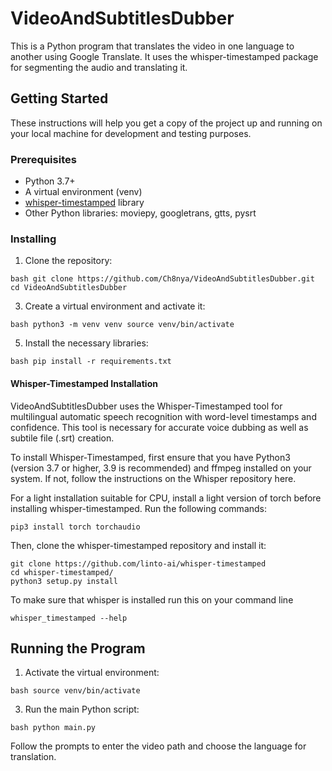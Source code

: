 # VideoAndSubtitlesDubber

This is a Python program that translates the video in one language to another using Google Translate. It uses the whisper-timestamped package for segmenting the audio and translating it.

## Getting Started

These instructions will help you get a copy of the project up and running on your local machine for development and testing purposes.

### Prerequisites

- Python 3.7+
- A virtual environment (venv)
- [whisper-timestamped](https://github.com/linto-ai/whisper-timestamped) library
- Other Python libraries: moviepy, googletrans, gtts, pysrt

### Installing

1. Clone the repository:
```
bash git clone https://github.com/Ch8nya/VideoAndSubtitlesDubber.git 
cd VideoAndSubtitlesDubber
```


3. Create a virtual environment and activate it:
```
bash python3 -m venv venv source venv/bin/activate
```

5. Install the necessary libraries:
```
bash pip install -r requirements.txt
```

#### Whisper-Timestamped Installation

VideoAndSubtitlesDubber uses the Whisper-Timestamped tool for multilingual automatic speech recognition with word-level timestamps and confidence. This tool is necessary for accurate voice dubbing as well as subtile file (.srt) creation.

To install Whisper-Timestamped, first ensure that you have Python3 (version 3.7 or higher, 3.9 is recommended) and ffmpeg installed on your system. If not, follow the instructions on the Whisper repository here.

For a light installation suitable for CPU, install a light version of torch before installing whisper-timestamped. Run the following commands:
```
pip3 install torch torchaudio
```

Then, clone the whisper-timestamped repository and install it:
```
git clone https://github.com/linto-ai/whisper-timestamped
cd whisper-timestamped/
python3 setup.py install
```
 To make sure that whisper is installed run this on your command line
 ```
 whisper_timestamped --help
```
## Running the Program

1. Activate the virtual environment:
```
bash source venv/bin/activate
```

3. Run the main Python script:
```
bash python main.py
```
Follow the prompts to enter the video path and choose the language for translation.
